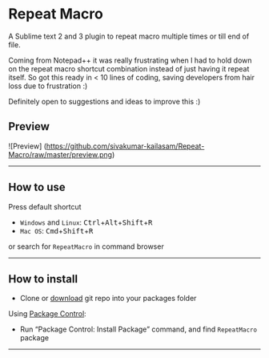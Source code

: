 Repeat Macro
=========================

A Sublime text 2 and 3 plugin to repeat macro multiple times or till end of file.

Coming from Notepad++ it was really frustrating when I had to hold down on the repeat macro shortcut combination instead of just having it repeat itself. So got this ready in < 10 lines of coding, saving developers from hair loss due to frustration :)

Definitely open to suggestions and ideas to improve this :)

## Preview

![Preview] (https://github.com/sivakumar-kailasam/Repeat-Macro/raw/master/preview.png)

--------------

## How to use
Press default shortcut

* `Windows` and `Linux`: <kbd>Ctrl</kbd>+<kbd>Alt</kbd>+<kbd>Shift</kbd>+<kbd>R</kbd>
* `Mac OS`: <kbd>Cmd</kbd>+<kbd>Shift</kbd>+<kbd>R</kbd>

or search for `RepeatMacro` in command browser

--------------

## How to install

 - Clone or [download](https://github.com/sivakumar-kailasam/Repeat-Macro/archive/master.zip) git repo into your packages folder

Using [Package Control](https://sublime.wbond.net/installation):

 - Run “Package Control: Install Package” command, and find `RepeatMacro` package

--------------
